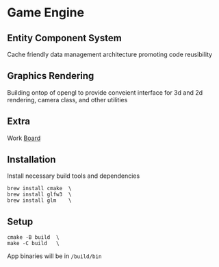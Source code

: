 # Game Engine

## Entity Component System
Cache friendly data management architecture promoting code reusibility

## Graphics Rendering
Building ontop of opengl to provide conveient interface for 3d and 2d rendering, camera class, and other utilities

## Extra
Work [Board](https://trello.com/invite/b/688383f316cef960a338a754/ATTIf696e59453eca4b6a4613315411f7716F03D9181/super-game-engine)

## Installation
Install necessary build tools and dependencies
```
brew install cmake  \
brew install glfw3  \
brew install glm    \
```

## Setup
```
cmake -B build  \
make -C build   \
```

App binaries will be in `/build/bin`
